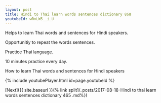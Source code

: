 ```yaml
---
layout: post
title: Hindi to Thai learn words sentences dictionary 868 
youtubeId: wRxLW5__i_U
---
```

 
 
Helps to learn Thai words and sentences for Hindi speakers.

Opportunitiy to repeat the words sentences. 

Practice Thai language. 
 
10 minutes practice every day. 
 
How to learn Thai words and sentences for Hindi speakers 
 
{% include youtubePlayer.html id=page.youtubeId %}
 
 
[Next]({{ site.baseurl }}{% link  split1/_posts/2017-08-18-Hindi to thai learn words sentences dictionary 465 .md%})
 
